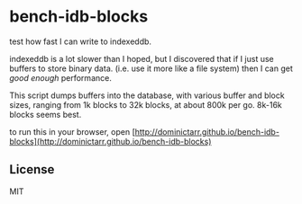 # bench-idb-blocks

test how fast I can write to indexeddb.

indexeddb is a lot slower than I hoped, but I discovered
that if I just use buffers to store binary data.
(i.e. use it more like a file system) then I can get
_good enough_ performance.

This script dumps buffers into the database,
with various buffer and block sizes, ranging from 1k blocks
to 32k blocks, at about 800k per go. 8k-16k blocks seems best.

to run this in your browser, open [http://dominictarr.github.io/bench-idb-blocks](http://dominictarr.github.io/bench-idb-blocks)

## License

MIT
